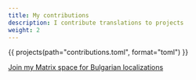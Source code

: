```yaml
---
title: My contributions
description: I contribute translations to projects
weight: 2
---
```


{{ projects(path="contributions.toml", format="toml") }}

[Join my Matrix space for Bulgarian localizations](https://matrix.to/#/#bulgarian-localizations:mozilla.org)
